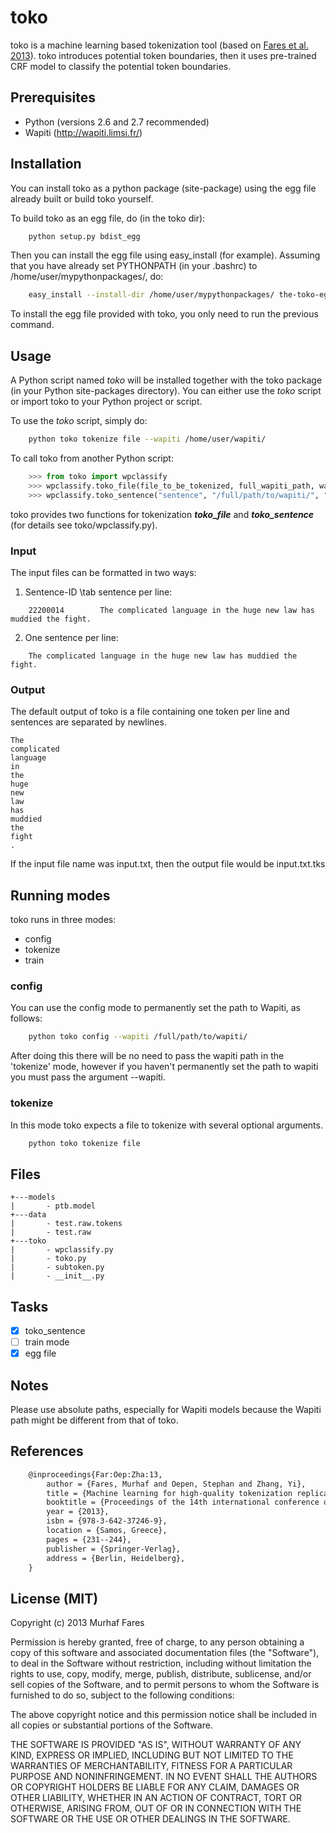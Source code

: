 toko
========

toko is a machine learning based tokenization tool (based on [Fares et al. 2013](http://link.springer.com/chapter/10.1007%2F978-3-642-37247-6_19)).
toko introduces potential token boundaries, 
then it uses pre-trained CRF model to classify the potential token boundaries.

Prerequisites
--------------

* Python (versions 2.6 and 2.7 recommended)
* Wapiti (http://wapiti.limsi.fr/)


Installation
--------------
You can install toko as a python package (site-package) using the egg file already built or build toko yourself.

To build toko as an egg file, do (in the toko dir):
```sh
    python setup.py bdist_egg
```

Then you can install the egg file using easy_install (for example). Assuming that you have already set PYTHONPATH (in your .bashrc) to /home/user/mypythonpackages/, do:

```sh
    easy_install --install-dir /home/user/mypythonpackages/ the-toko-egg-file.egg
```
To install the egg file provided with toko, you only need to run the previous command.


Usage
------------
A Python script named *toko* will be installed together with the toko package (in your Python site-packages directory).
You can either use the *toko* script or import toko to your Python project or script.

To use the *toko* script, simply do:
```sh
    python toko tokenize file --wapiti /home/user/wapiti/
```

To call toko from another Python script:
```python
    >>> from toko import wpclassify
    >>> wpclassify.toko_file(file_to_be_tokenized, full_wapiti_path, wapiti_model, delimiter)
    >>> wpclassify.toko_sentence("sentence", "/full/path/to/wapiti/", "/full/path/to/wapiti/model/ptb.model")
```
toko provides two functions for tokenization ___toko_file___ and ___toko_sentence___ (for details see toko/wpclassify.py).


### Input
The input files can be formatted in two ways:

1. Sentence-ID \tab sentence per line:
```
    22200014        The complicated language in the huge new law has muddied the fight.
```

2. One sentence per line:
```
    The complicated language in the huge new law has muddied the fight.
```

### Output
The default output of toko is a file containing one token per line and sentences are separated by newlines.

```
The
complicated
language
in
the
huge
new
law
has
muddied
the
fight
.

```

If the input file name was input.txt, then the output file would be input.txt.tks

Running modes
--------------

toko runs in three modes:

*  config 
*  tokenize 
*  train

### config
You can use the config mode to permanently set the path to Wapiti, as follows:
```sh
    python toko config --wapiti /full/path/to/wapiti/
```


After doing this there will be no need to pass the wapiti path in
the 'tokenize' mode, however if you haven't permanently set the path
to wapiti you must pass the argument --wapiti.


### tokenize

In this mode toko expects a file to tokenize with several optional
arguments.
```sh
    python toko tokenize file
```

Files
------------
```
+---models
|       - ptb.model
+---data
|       - test.raw.tokens
|       - test.raw
+---toko
|       - wpclassify.py
|       - toko.py
|       - subtoken.py
|       - __init__.py
```

Tasks
----------

- [x] toko_sentence
- [ ] train mode
- [x] egg file

Notes
----------
Please use absolute paths, especially for Wapiti
models because the Wapiti path might be different from that of toko.


References
----------

```LaTeX
    @inproceedings{Far:Oep:Zha:13,
        author = {Fares, Murhaf and Oepen, Stephan and Zhang, Yi},
        title = {Machine learning for high-quality tokenization replicating variable tokenization schemes},
        booktitle = {Proceedings of the 14th international conference on Computational Linguistics and Intelligent Text Processing - Volume Part I},
        year = {2013},
        isbn = {978-3-642-37246-9},
        location = {Samos, Greece},
        pages = {231--244}, 
        publisher = {Springer-Verlag},
        address = {Berlin, Heidelberg},
    }
```


License (MIT)
--------------

Copyright (c) 2013 Murhaf Fares

Permission is hereby granted, free of charge, to any person obtaining a copy
of this software and associated documentation files (the "Software"), to deal
in the Software without restriction, including without limitation the rights
to use, copy, modify, merge, publish, distribute, sublicense, and/or sell
copies of the Software, and to permit persons to whom the Software is
furnished to do so, subject to the following conditions:

The above copyright notice and this permission notice shall be included in
all copies or substantial portions of the Software.

THE SOFTWARE IS PROVIDED "AS IS", WITHOUT WARRANTY OF ANY KIND, EXPRESS OR
IMPLIED, INCLUDING BUT NOT LIMITED TO THE WARRANTIES OF MERCHANTABILITY,
FITNESS FOR A PARTICULAR PURPOSE AND NONINFRINGEMENT. IN NO EVENT SHALL THE
AUTHORS OR COPYRIGHT HOLDERS BE LIABLE FOR ANY CLAIM, DAMAGES OR OTHER
LIABILITY, WHETHER IN AN ACTION OF CONTRACT, TORT OR OTHERWISE, ARISING FROM,
OUT OF OR IN CONNECTION WITH THE SOFTWARE OR THE USE OR OTHER DEALINGS IN
THE SOFTWARE.
